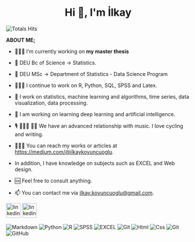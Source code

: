 <h1 align="center">Hi 👋, I'm İlkay</h1>


![Totals Hits](https://komarev.com/ghpvc/?username=ilkaykoyuncuoglu&style=flat&color=orange&label=PROFILE+VIEWS)

**ABOUT ME;**

- 👩🏽‍💻 I’m currently working on **my master thesis**

- 🔭 DEU Bc of Science -> Statistics.

- 🔭 DEU MSc -> Department of Statistics - Data Science Program

- 👩🏽‍💻 I continue to work on R, Python, SQL, SPSS and Latex.

- 🤔 I work on statistics, machine learning and algorithms, time series, data visualization, data processing.

- 💬 I am working on learning deep learning and artificial intelligence.

- 🎙️ 🚴🏽‍♀️ ✍🏽 We have an advanced relationship with music. I love cycling and writing.

- 👩🏽‍🏭 You can reach my works or articles at https://medium.com/@ilkaykoyuncuoglu.

- In addition, I have knowledge on subjects such as EXCEL and Web design.

- 🆘 Feel free to consult anything.

- 📫 You can contact me via ilkay.koyuncuoglu@gmail.com.


[<img src='https://cdn.jsdelivr.net/npm/simple-icons@3.0.1/icons/medium.svg' alt='linkedin' height='40'>](https://ilkaykoyuncuoglu.medium.com/) [<img src='https://cdn.jsdelivr.net/npm/simple-icons@3.0.1/icons/linkedin.svg' alt='linkedin' height='40'>](https://www.linkedin.com/in/ilkay-koyuncuoglu-60b491105/)


![Markdown](https://img.shields.io/badge/Markdown-000000?style=flat&logo=markdown&logoColor=white)
![Python](https://img.shields.io/badge/Python-FFD43B?style=flat&logo=python&logoColor=white)
![R](https://img.shields.io/badge/R-FFD43B?style=flat&logo=r&logoColor=blue)
![SPSS](https://img.shields.io/badge/SPSS-FFD43B?style=flat&logo=spss&logoColor=white)
![EXCEL](https://img.shields.io/badge/EXCEL-FFD43B?style=flat&logo=excel&logoColor=white)
![Git](https://img.shields.io/badge/GIT-E44C30?style=flat&logo=git&logoColor=white)
![Html](https://img.shields.io/badge/HTML5-E34F26?style=flat&logo=html5&logoColor=white)
![Css](https://img.shields.io/badge/CSS3-1572B6?style=flat&logo=css3&logoColor=white)
![Git](https://img.shields.io/badge/-Git-F05032?style=for-the-badge&logo=git&logoColor=white)
![GitHub](https://img.shields.io/badge/-GitHub-181717?style=for-the-badge&logo=github)
